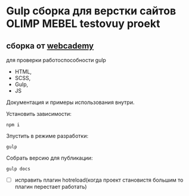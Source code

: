 # Gulp сборка для верстки сайтов OLIMP MEBEL testovuy proekt
## сборка от [webcademy](https://webcademy.ru/)

для проверки работоспособности gulp

-   HTML,
-   SCSS,
-   Gulp,
-   JS

Документация и примеры использования внутри.

Установить зависимости:

```
npm i
```

Зпустить в режиме разработки:

```
gulp
```

Собрать версию для публикации:

```
gulp docs
```

-   [ ] исправить плагин hotreload(когда проект становистя большим то плагин перестает работать)
